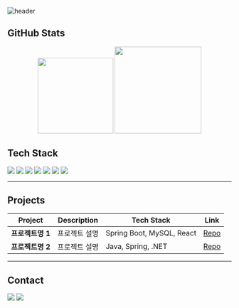 ![header](https://capsule-render.vercel.app/api?type=venom&color=0:232526,100:414345&height=250&section=header&text=GUNHEE%20CHO&fontSize=50&fontColor=E0E0E0&fontAlignY=50&desc=Backend%20Developer&descAlignY=65&descSize=20)

## GitHub Stats

<div align="center">
  <img src="https://github-readme-stats.vercel.app/api?username=dkqpeo&show_icons=true&theme=tokyonight&hide_border=true&bg_color=1a1b27" height="170"/>
  <img src="https://github-readme-stats.vercel.app/api/top-langs/?username=dkqpeo&layout=compact&theme=tokyonight&hide_border=true&bg_color=1a1b27" height="195"/>
</div>

## Tech Stack

<img src="https://img.shields.io/badge/Oracle-F80000?style=lat-square&logo=oracle&logoColor=FFF"/> <img src="https://img.shields.io/badge/MySQL-4479A1?style=lat-square&logo=MySQL&logoColor=white"/> <img src="https://img.shields.io/badge/Spring Boot-6DB33F?style=lat-square&logo=Spring-Boot&logoColor=white"/> <img src="https://img.shields.io/badge/Spring Security-6DB33F?style=lat-square&logo=Spring-Security&logoColor=white"/>  <img src="https://img.shields.io/badge/JavaScript-F7DF1E?style=lat-square&logo=JavaScript&logoColor=white"/> <img src="https://img.shields.io/badge/Python-3776AB?style=lat-square&logo=Python&logoColor=white"/> <img src="https://img.shields.io/badge/java-007396?style=lat-square&logo=OpenJDK&logoColor=white"> 
___

## Projects

| Project | Description | Tech Stack | Link |
|---------|-------------|-----------|------|
| **프로젝트명 1** | 프로젝트 설명 | Spring Boot, MySQL, React | [Repo](링크) |
| **프로젝트명 2** | 프로젝트 설명 | Java, Spring, .NET | [Repo](링크) |
___

## Contact

<a href="mailto:lan0184@naver.com"><img src="https://img.shields.io/badge/Gmail-EA4335?style=for-the-badge&logo=Gmail&logoColor=white"/></a>
<a href="https://velog.io/@lan0184/posts"><img src="https://img.shields.io/badge/Blog-FF5722?style=for-the-badge&logo=Blogger&logoColor=white"/></a>
<br/><br/>
